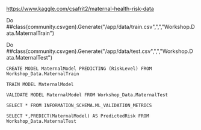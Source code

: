

https://www.kaggle.com/csafrit2/maternal-health-risk-data


Do ##class(community.csvgen).Generate("/app/data/train.csv",",","Workshop.Data.MaternalTrain")

Do ##class(community.csvgen).Generate("/app/data/test.csv",",","Workshop.Data.MaternalTest")

```
CREATE MODEL MaternalModel PREDICTING (RiskLevel) FROM Workshop_Data.MaternalTrain
```

```
TRAIN MODEL MaternalModel
```

```
VALIDATE MODEL MaternalModel FROM Workshop_Data.MaternalTest
```

```
SELECT * FROM INFORMATION_SCHEMA.ML_VALIDATION_METRICS
```

```
SELECT *,PREDICT(MaternalModel) AS PredictedRisk FROM Workshop_Data.MaternalTest
```
